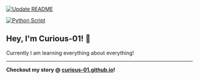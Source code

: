 [![Update README](https://github.com/YogeshJain96/YogeshJain96/actions/workflows/update-readme.yml/badge.svg)](https://github.com/YogeshJain96/YogeshJain96/actions/workflows/update-readme.yml)

[![Python Script](https://github.com/YogeshJain96/YogeshJain96/actions/workflows/python-script.yml/badge.svg)](https://github.com/YogeshJain96/YogeshJain96/actions/workflows/python-script.yml)

## Hey, I'm Curious-01! 👋

Currently I am learning everything about everything!

---

**Checkout my story @ [curious-01.github.io](https://curious-01.github.io)!**
